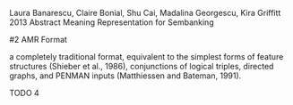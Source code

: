 Laura Banarescu, Claire Bonial, Shu Cai, Madalina Georgescu, Kira Griffitt
2013
Abstract Meaning Representation for Sembanking

#2 AMR Format

a completely traditional format, 
equivalent to the simplest forms of feature structures (Shieber et al., 1986),
conjunctions of logical triples, directed graphs, and PENMAN inputs
(Matthiessen and Bateman, 1991).

TODO 4
